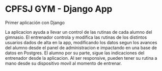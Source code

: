 # CPFSJ GYM - Django App
Primer aplicación con Django

La aplicacion ayuda a llevar un control de las rutinas de cada alumno del gimnasio.
El entrenador controla y modifica las rutinas de los distintos usuarios dados de alta en la app, modificando los datos segun los avances del alumno desde el panel de
administracion e impactando en una base de datos en Postgres.
El alumno por su parte, sigue las indicaciones del entrenador desde la aplicacion. Al ser responsive, pueden tener su rutina a mano desde su dispositivo movil
al momento de entrenar.
